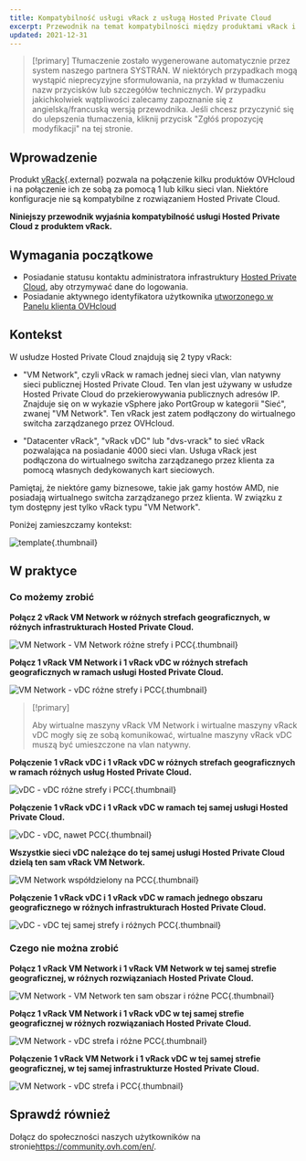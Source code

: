 ```yaml
---
title: Kompatybilność usługi vRack z usługą Hosted Private Cloud
excerpt: Przewodnik na temat kompatybilności między produktami vRack i Hosted Private Cloud
updated: 2021-12-31
---
```


> [!primary]
> Tłumaczenie zostało wygenerowane automatycznie przez system naszego partnera SYSTRAN. W niektórych przypadkach mogą wystąpić nieprecyzyjne sformułowania, na przykład w tłumaczeniu nazw przycisków lub szczegółów technicznych. W przypadku jakichkolwiek wątpliwości zalecamy zapoznanie się z angielską/francuską wersją przewodnika. Jeśli chcesz przyczynić się do ulepszenia tłumaczenia, kliknij przycisk "Zgłóś propozycję modyfikacji" na tej stronie.
> 

## Wprowadzenie

Produkt [vRack](https://www.ovh.pl/rozwiazania/vrack/){.external} pozwala na połączenie kilku produktów OVHcloud i na połączenie ich ze sobą za pomocą 1 lub kilku sieci vlan. Niektóre konfiguracje nie są kompatybilne z rozwiązaniem Hosted Private Cloud.

**Niniejszy przewodnik wyjaśnia kompatybilność usługi Hosted Private Cloud z produktem vRack.**

## Wymagania początkowe

- Posiadanie statusu kontaktu administratora infrastruktury [Hosted Private Cloud](https://www.ovhcloud.com/pl/enterprise/products/hosted-private-cloud/), aby otrzymywać dane do logowania.
- Posiadanie aktywnego identyfikatora użytkownika [utworzonego w Panelu klienta OVHcloud](https://www.ovh.com/auth/?action=gotomanager&from=https://www.ovh.pl/&ovhSubsidiary=pl)

## Kontekst

W usłudze Hosted Private Cloud znajdują się 2 typy vRack:

- "VM Network", czyli vRack w ramach jednej sieci vlan, vlan natywny sieci publicznej Hosted Private Cloud. Ten vlan jest używany w usłudze Hosted Private Cloud do przekierowywania publicznych adresów IP. Znajduje się on w wykazie vSphere jako PortGroup w kategorii "Sieć", zwanej "VM Network". Ten vRack jest zatem podłączony do wirtualnego switcha zarządzanego przez OVHcloud.

- "Datacenter vRack", "vRack vDC" lub "dvs-vrack" to sieć vRack pozwalająca na posiadanie 4000 sieci vlan. Usługa vRack jest podłączona do wirtualnego switcha zarządzanego przez klienta za pomocą własnych dedykowanych kart sieciowych.

Pamiętaj, że niektóre gamy biznesowe, takie jak gamy hostów AMD, nie posiadają wirtualnego switcha zarządzanego przez klienta. W związku z tym dostępny jest tylko vRack typu "VM Network".

Poniżej zamieszczamy kontekst:

![template](images/template.png){.thumbnail}

## W praktyce

### Co możemy zrobić

**Połącz 2 vRack VM Network w różnych strefach geograficznych, w różnych infrastrukturach Hosted Private Cloud.**

![VM Network - VM Network różne strefy i PCC ](images/vmnetwork-vmnetwork-diff-geo-diff-pcc.png){.thumbnail}

**Połącz 1 vRack VM Network i 1 vRack vDC w różnych strefach geograficznych w ramach usługi Hosted Private Cloud.**

![VM Network - vDC różne strefy i PCC ](images/vmnetwork-vdc-diff-geo-diff-pcc.png){.thumbnail}

> [!primary]
>
> Aby wirtualne maszyny vRack VM Network i wirtualne maszyny vRack vDC mogły się ze sobą komunikować, wirtualne maszyny vRack vDC muszą być umieszczone na vlan natywny.
> 

**Połączenie 1 vRack vDC i 1 vRack vDC w różnych strefach geograficznych w ramach różnych usług Hosted Private Cloud.**

![vDC - vDC różne strefy i PCC ](images/vdc-vdc-diff-geo-diff-pcc.png){.thumbnail}

**Połączenie 1 vRack vDC i 1 vRack vDC w ramach tej samej usługi Hosted Private Cloud.**

![vDC - vDC, nawet PCC ](images/vdc-vdc-same-pcc.png){.thumbnail}

**Wszystkie sieci vDC należące do tej samej usługi Hosted Private Cloud dzielą ten sam vRack VM Network.**

![VM Network współdzielony na PCC](images/all-vdc-share-same-vmnetwork.png){.thumbnail}

**Połączenie 1 vRack vDC i 1 vRack vDC w ramach jednego obszaru geograficznego w różnych infrastrukturach Hosted Private Cloud.**

![vDC - vDC tej samej strefy i różnych PCC ](images/vdc-vdc-same-zone-diff-pcc.png){.thumbnail}

### Czego nie można zrobić

**Połącz 1 vRack VM Network i 1 vRack VM Network w tej samej strefie geograficznej, w różnych rozwiązaniach Hosted Private Cloud.**

![VM Network - VM Network ten sam obszar i różne PCC ](images/vmnetwork-vmnetwork-same-geo-diff-pcc.png){.thumbnail}

**Połącz 1 vRack VM Network i 1 vRack vDC w tej samej strefie geograficznej w różnych rozwiązaniach Hosted Private Cloud.**

![VM Network - vDC strefa i różne PCC ](images/vmnetwork-vdc-same-geo-diff-pcc.png){.thumbnail}

**Połączenie 1 vRack VM Network i 1 vRack vDC w tej samej strefie geograficznej, w tej samej infrastrukturze Hosted Private Cloud.**

![VM Network - vDC strefa i PCC ](images/vmnetwork-vdc-same-geo-same-pcc.png){.thumbnail}

## Sprawdź również

Dołącz do społeczności naszych użytkowników na stronie<https://community.ovh.com/en/>.
